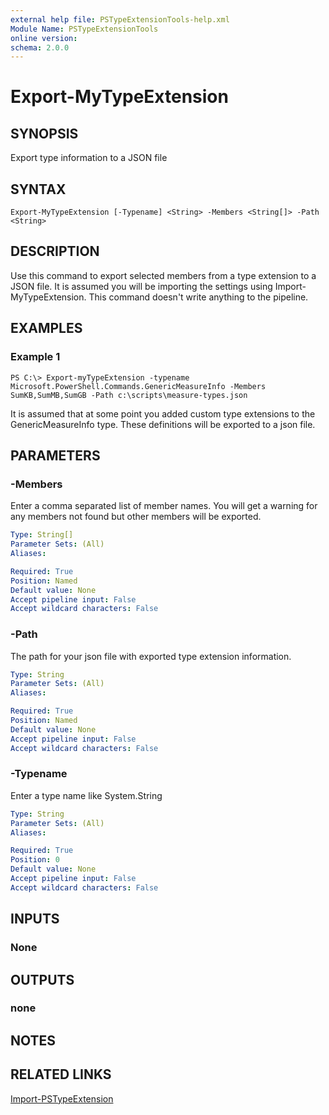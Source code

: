 ```yaml
---
external help file: PSTypeExtensionTools-help.xml
Module Name: PSTypeExtensionTools
online version: 
schema: 2.0.0
---
```


# Export-MyTypeExtension

## SYNOPSIS
Export type information to a JSON file

## SYNTAX

```
Export-MyTypeExtension [-Typename] <String> -Members <String[]> -Path <String>
```

## DESCRIPTION
Use this command to export selected members from a type extension to a JSON file. It is assumed you will be importing the settings using Import-MyTypeExtension. This command doesn't write anything to the pipeline.

## EXAMPLES

### Example 1
```
PS C:\> Export-myTypeExtension -typename Microsoft.PowerShell.Commands.GenericMeasureInfo -Members SumKB,SumMB,SumGB -Path c:\scripts\measure-types.json
```

It is assumed that at some point you added custom type extensions to the GenericMeasureInfo type. These definitions will be exported to a json file.

## PARAMETERS

### -Members
Enter a comma separated list of member names. You will get a warning for any members not found but other members will be exported.

```yaml
Type: String[]
Parameter Sets: (All)
Aliases: 

Required: True
Position: Named
Default value: None
Accept pipeline input: False
Accept wildcard characters: False
```

### -Path
The path for your json file with exported type extension information.

```yaml
Type: String
Parameter Sets: (All)
Aliases: 

Required: True
Position: Named
Default value: None
Accept pipeline input: False
Accept wildcard characters: False
```

### -Typename
Enter a type name like System.String

```yaml
Type: String
Parameter Sets: (All)
Aliases: 

Required: True
Position: 0
Default value: None
Accept pipeline input: False
Accept wildcard characters: False
```

## INPUTS

### None

## OUTPUTS

### none

## NOTES

## RELATED LINKS
[Import-PSTypeExtension]()
